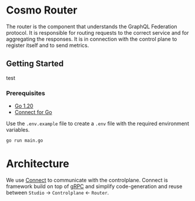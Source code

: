 # Cosmo Router

The router is the component that understands the GraphQL Federation protocol. It is responsible for routing requests to the correct service and for aggregating the responses. It is in connection with the control plane to register itself and to send metrics.

## Getting Started

test

### Prerequisites

- [Go 1.20](https://golang.org/doc/install)
- [Connect for Go](https://connect.build/docs/go/getting-started)

Use the `.env.example` file to create a `.env` file with the required environment variables.

```shell
go run main.go
```

# Architecture

We use [Connect](https://connect.build/) to communicate with the controlplane. Connect is framework build on top of [gRPC](https://grpc.io/) and simplify code-generation and reuse between `Studio` -> `Controlplane` <- `Router`.